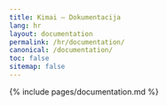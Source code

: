 ```yaml
---
title: Kimai – Dokumentacija
lang: hr
layout: documentation
permalink: /hr/documentation/
canonical: /documentation/
toc: false
sitemap: false
---
```


{% include pages/documentation.md %}
